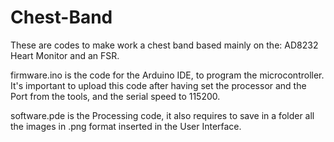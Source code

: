 # Chest-Band
These are codes to make work a chest band based mainly on the: AD8232 Heart Monitor and an FSR.

firmware.ino is the code for the Arduino IDE, to program the microcontroller. It's important to upload this code after having set the processor and the Port from the tools, and the serial speed to 115200.

software.pde is the Processing code, it also requires to save in a folder all the images in .png format inserted in the User Interface.
